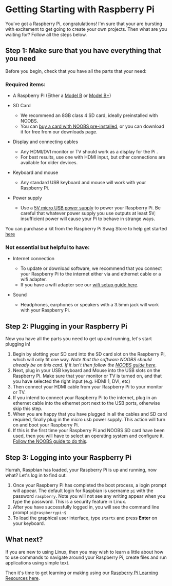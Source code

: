 # Getting Starting with Raspberry Pi

You've got a Raspberry Pi, congratulations! I'm sure that your are bursting with excitement to get going to create your own projects. Then what are you waiting for? Follow all the steps below.

## Step 1: Make sure that you have everything that you need
Before you begin, check that you have all the parts that your need:

### Required items:

- A Raspberry Pi (Either a [Model B](http://www.raspberrypi.org/product/model-b/) or [Model B+](http://www.raspberrypi.org/product/model-b-plus/))

- SD Card
	- We recommend an 8GB class 4 SD card, ideally preinstalled with NOOBS. 
	- You can [buy a card with NOOBS pre-installed](http://swag.raspberrypi.org/collections/frontpage/products/noobs-8gb-sd-card), or you can download it for free from our downloads page.
	
- Display and connecting cables
	- Any HDMI/DVI monitor or TV should work as a display for the Pi . 
	- For best results, use one with HDMI input, but other connections are available for older devices. 
	
- Keyboard and mouse
	- Any standard USB keyboard and mouse will work with your Raspberry Pi.
	
- Power supply
	- Use a [5V micro USB power supply](http://swag.raspberrypi.org/collections/pi-kits/products/raspberry-pi-universal-power-supply) to power your Raspberry Pi. Be careful that whatever power supply you use outputs at least 5V; insufficient power will cause your Pi to behave in strange ways.

You can purchase a kit from the Raspberry Pi Swag Store to help get started [here](http://swag.raspberrypi.org/collections/frontpage/products/b-raspberry-pi-starter-kit)

### Not essential but helpful to have:

- Internet connection
	- To update or download software, we recommend that you connect your Raspberry Pi to the internet either via and ethernet cable or a wifi adapter.
	- If you have a wifi adapter see our [wifi setup guide here](http://www.raspberrypi.org/documentation/configuration/wireless/README.md).

- Sound
	- Headphones, earphones or speakers with a 3.5mm jack will work with your Raspberry Pi.

	
## Step 2: Plugging in your Raspberry Pi
Now you have all the parts you need to get up and running, let's start plugging in!

1. Begin by slotting your SD card into the SD card slot on the Raspberry Pi, which will only fit one way. *Note that the software NOOBS should already be on this card. If it isn't then follow the [NOOBS guide here](http://www.raspberrypi.org/help/noobs-setup/).*
1. Next, plug in your USB keyboard and Mouse into the USB slots on the Raspberry Pi.
Make sure that your monitor or TV is turned on, and that you have selected the right input (e.g. HDMI 1, DVI, etc)
1. Then connect your HDMI cable from your Raspberry Pi to your monitor or TV.
1. If you intend to connect your Raspberry Pi to the internet, plug in an ethernet cable into the ethernet port next to the USB ports, otherwise skip this step.
1. When you are happy that you have plugged in all the cables and SD card required, finally plug in the micro usb power supply. This action will turn on and boot your Raspberry Pi.
1. If this is the first time your Raspberry Pi and NOOBS SD card have been used, then you will have to select an operating system and configure it. [Follow the NOOBS guide to do this](http://www.raspberrypi.org/help/noobs-setup/).

## Step 3: Logging into your Raspberry Pi
Hurrah, Raspbian has loaded, your Raspberry Pi is up and running, now what? Let's log in to find out:

1. Once your Raspberry Pi has completed the boot process, a login prompt will appear. The default login for Raspbian is username `pi` with the password `raspberry`. Note you will not see any writing appear when you type the password. This is a security feature in Linux.
1. After you have successfully logged in, you will see the command line prompt `pi@raspberrypi~$`
1. To load the graphical user interface, type `startx` and press **Enter** on your keyboard.
	
	
## What next?

If you are new to using Linux, then you may wish to learn a little about how to use commands to navigate around your Raspberry Pi, create files and run applications using simple text.

Then it's time to get learning or making using our [Raspberry Pi Learning Resources here](http://www.raspberrypi.org/resources/).


